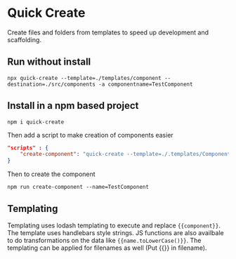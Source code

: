 # Quick Create

Create files and folders from templates to speed up development and scaffolding.

## Run without install

```
npx quick-create --template=./templates/component --destination=./src/components -a componentname=TestComponent
```

## Install in a npm based project

```
npm i quick-create
```

Then add a script to make creation of components easier

```json
"scripts" : {
    "create-component": "quick-create --template=./.templates/ComponentTemplate --destination=./src/components -a component=$npm_config_name"
}
```

Then to create the component

```
npm run create-component --name=TestComponent
```

## Templating

Templating uses lodash templating to execute and replace `{{component}}`. The template uses handlebars style strings. JS functions are also availbale to do transformations on the data like `{{name.toLowerCase()}}`. The templating can be applied for filenames as well (Put {{}} in filename).
